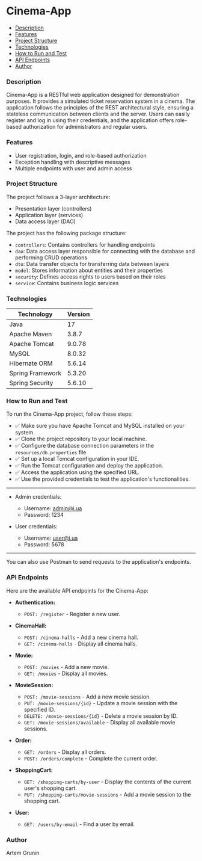 # Cinema-App

- [Description](#description)
- [Features](#features)
- [Project Structure](#project-structure)
- [Technologies](#technologies)
- [How to Run and Test](#how-to-run-and-test)
- [API Endpoints](#api-endpoints)
- [Author](#author)

### Description
Cinema-App is a RESTful web application designed for demonstration purposes.
It provides a simulated ticket reservation system in a cinema. 
The application follows the principles of the REST architectural style, 
ensuring a stateless communication between clients and the server. 
Users can easily register and log in using their credentials, 
and the application offers role-based authorization for administrators 
and regular users.

### Features
- User registration, login, and role-based authorization
- Exception handling with descriptive messages
- Multiple endpoints with user and admin access

### Project Structure
The project follows a 3-layer architecture:

- Presentation layer (controllers)
- Application layer (services)
- Data access layer (DAO)

The project has the following package structure:

- `controllers`: Contains controllers for handling endpoints
- `dao`: Data access layer responsible for connecting with the database and performing CRUD operations
- `dto`: Data transfer objects for transferring data between layers
- `model`: Stores information about entities and their properties
- `security`: Defines access rights to users based on their roles
- `service`: Contains business logic services

### Technologies

| Technology        | Version |
| ----------------- |---------|
| Java              | 17      |
| Apache Maven      | 3.8.7   |
| Apache Tomcat     | 9.0.78  |
| MySQL             | 8.0.32  |
| Hibernate ORM     | 5.6.14  |
| Spring Framework  | 5.3.20  |
| Spring Security   | 5.6.10  |

### How to Run and Test
To run the Cinema-App project, follow these steps:

- ✅ Make sure you have Apache Tomcat and MySQL installed on your system.
- ✅ Clone the project repository to your local machine.
- ✅ Configure the database connection parameters in the `resources/db.properties` file.
- ✅ Set up a local Tomcat configuration in your IDE.
- ✅ Run the Tomcat configuration and deploy the application.
- ✅ Access the application using the specified URL.
- ✅ Use the provided credentials to test the application's functionalities.
---------
- Admin credentials:
    - Username: admin@i.ua
    - Password: 1234

- User credentials:
    - Username: user@i.ua
    - Password: 5678
----------
You can also use Postman to send requests to the application's endpoints.

### API Endpoints

Here are the available API endpoints for the Cinema-App:

- **Authentication:**
  - `POST: /register` - Register a new user.

- **CinemaHall:**
  - `POST: /cinema-halls` - Add a new cinema hall.
  - `GET: /cinema-halls` - Display all cinema halls.

- **Movie:**
  - `POST: /movies` - Add a new movie.
  - `GET: /movies` - Display all movies.

- **MovieSession:**
  - `POST: /movie-sessions` - Add a new movie session.
  - `PUT: /movie-sessions/{id}` - Update a movie session with the specified ID.
  - `DELETE: /movie-sessions/{id}` - Delete a movie session by ID.
  - `GET: /movie-sessions/available` - Display all available movie sessions.

- **Order:**
  - `GET: /orders` - Display all orders.
  - `POST: /orders/complete` - Complete the current order.

- **ShoppingCart:**
  - `GET: /shopping-carts/by-user` - Display the contents of the current user's shopping cart.
  - `PUT: /shopping-carts/movie-sessions` - Add a movie session to the shopping cart.

- **User:**
  - `GET: /users/by-email` - Find a user by email.

### Author
Artem Grunin
